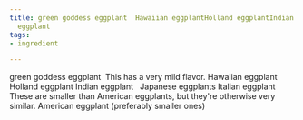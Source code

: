```yaml
---
title: green goddess eggplant  Hawaiian eggplantHolland eggplantIndian eggplant  Italian
  eggplant
tags:
- ingredient

---
```

green goddess eggplant  This has a very mild flavor. Hawaiian eggplant Holland eggplant Indian eggplant   Japanese eggplants Italian eggplant These are smaller than American eggplants, but they're otherwise very similar. American eggplant (preferably smaller ones)
